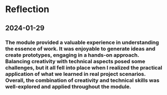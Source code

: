 # Reflection
## 2024-01-29
### The module provided a valuable experience in understanding the essence of work. It was enjoyable to generate ideas and create prototypes, engaging in a hands-on approach. Balancing creativity with technical aspects posed some challenges, but it all fell into place when I realized the practical application of what we learned in real project scenarios. Overall, the combination of creativity and technical skills was well-explored and applied throughout the module.